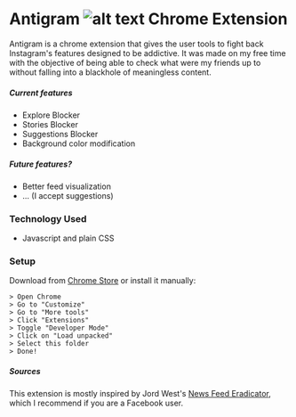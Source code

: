 #  Antigram ![alt text][logo] Chrome Extension 

Antigram is a chrome extension that gives the user tools to fight back Instagram's features designed to be addictive. It was made on my free time with the objective of being able to check what were my friends up to without falling into a blackhole of meaningless content.

##### Current features
- Explore Blocker
- Stories Blocker
- Suggestions Blocker
- Background color modification

##### Future features?
- Better feed visualization
- ... (I accept suggestions)

### Technology Used
- Javascript and plain CSS

### Setup
Download from [Chrome Store](https://chrome.google.com/webstore/category/extensions?hl=en-US "Chrome Store") or install it manually:

```
> Open Chrome 
> Go to "Customize"
> Go to "More tools"
> Click "Extensions" 
> Toggle "Developer Mode" 
> Click on "Load unpacked" 
> Select this folder 
> Done!
```

[logo]: https://github.com/aymyousfan/antigram-extension/blob/main/images/ag32.png "Antigram Logo"

##### Sources
This extension is mostly inspired by Jord West's [News Feed Eradicator](https://github.com/jordwest/news-feed-eradicator), which I recommend if you are a Facebook user.
